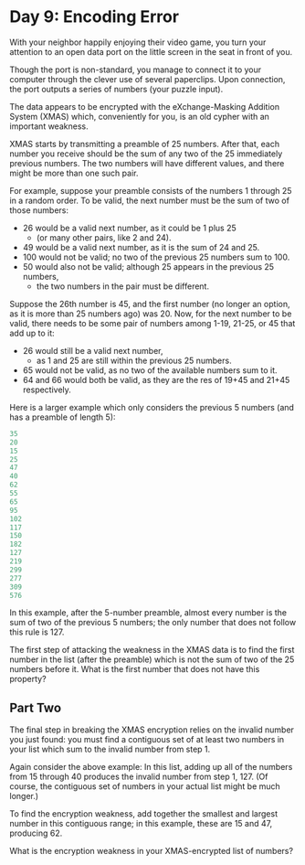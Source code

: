 # Day 9: Encoding Error

With your neighbor happily enjoying their video game, you turn your attention
to an open data port on the little screen in the seat in front of you.

Though the port is non-standard, you manage to connect it to your computer
through the clever use of several paperclips. Upon connection, the port
outputs a series of numbers (your puzzle input).

The data appears to be encrypted with the eXchange-Masking Addition System
(XMAS) which, conveniently for you, is an old cypher with an important weakness.

XMAS starts by transmitting a preamble of 25 numbers. After that, each number
you receive should be the sum of any two of the 25 immediately previous numbers.
The two numbers will have different values, and there might be more than one such pair.

For example, suppose your preamble consists of the numbers 1 through 25 in a random order.
To be valid, the next number must be the sum of two of those numbers:

- 26 would be a valid next number, as it could be 1 plus 25
  - (or many other pairs, like 2 and 24).
- 49 would be a valid next number, as it is the sum of 24 and 25.
- 100 would not be valid; no two of the previous 25 numbers sum to 100.
- 50 would also not be valid; although 25 appears in the previous 25 numbers,
  - the two numbers in the pair must be different.

Suppose the 26th number is 45, and the first number (no longer an option,
as it is more than 25 numbers ago) was 20. Now, for the next number to be valid,
there needs to be some pair of numbers among 1-19, 21-25, or 45 that add up to it:

- 26 would still be a valid next number,
  - as 1 and 25 are still within the previous 25 numbers.
- 65 would not be valid, as no two of the available numbers sum to it.
- 64 and 66 would both be valid, as they are the res of 19+45 and 21+45 respectively.

Here is a larger example which only considers the previous 5 numbers
(and has a preamble of length 5):

```scala
35
20
15
25
47
40
62
55
65
95
102
117
150
182
127
219
299
277
309
576
```

In this example, after the 5-number preamble, almost every number
is the sum of two of the previous 5 numbers; the only number that
does not follow this rule is 127.

The first step of attacking the weakness in the XMAS data is to find the
first number in the list (after the preamble) which is not the sum of two
of the 25 numbers before it. What is the first number that does not have this property?

## Part Two

The final step in breaking the XMAS encryption relies on the invalid number you
just found: you must find a contiguous set of at least two numbers in your list
which sum to the invalid number from step 1.

Again consider the above example:
In this list, adding up all of the numbers from 15 through 40 produces the invalid
number from step 1, 127. (Of course, the contiguous set of numbers in your actual
list might be much longer.)

To find the encryption weakness, add together the smallest and largest number in
this contiguous range; in this example, these are 15 and 47, producing 62.

What is the encryption weakness in your XMAS-encrypted list of numbers?
